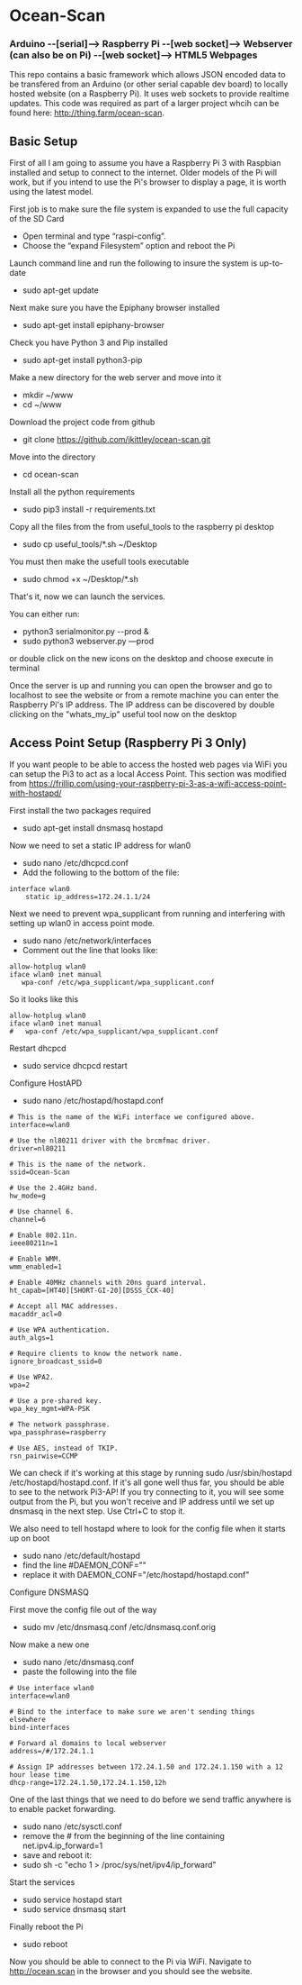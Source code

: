 # Ocean-Scan

### Arduino --[serial]--> Raspberry Pi --[web socket]--> Webserver (can also be on Pi) --[web socket]--> HTML5 Webpages

This repo contains a basic framework which allows JSON encoded data to be transfered from an Arduino (or other serial 
capable dev board) to locally hosted website (on a Raspberry Pi). It uses web sockets to provide realtime updates. This
 code was required as part of a larger project whcih can be found here: http://thing.farm/ocean-scan. 

## Basic Setup 
First of all I am going to assume you have a Raspberry Pi 3 with Raspbian installed and setup to connect to the internet.
Older models of the Pi will work, but if you intend to use the Pi's browser to display a page, it is worth using the 
latest model.

First job is to make sure the file system is expanded to use the full capacity of the SD Card
* Open terminal and type “raspi-config”. 
* Choose the “expand Filesystem” option and reboot the Pi

Launch command line and run the following to insure the system is up-to-date
* sudo apt-get update

Next make sure you have the Epiphany browser installed
* sudo apt-get install epiphany-browser

Check you have Python 3 and Pip installed
* sudo apt-get install python3-pip

Make a new directory for the web server and move into it
* mkdir ~/www 
* cd ~/www

Download the project code from github
* git clone https://github.com/jkittley/ocean-scan.git

Move into the directory 
* cd ocean-scan

Install all the python requirements
* sudo pip3 install -r requirements.txt

Copy all the files from the from useful_tools to the raspberry pi desktop 
* sudo cp useful_tools/*.sh ~/Desktop

You must then make the usefull tools executable
* sudo chmod +x ~/Desktop/*.sh

That's it, now we can launch the services.

You can either run: 
* python3 serialmonitor.py --prod &
* sudo python3 webserver.py —prod

or double click on the new icons on the desktop and choose execute in terminal

Once the server is up and running you can open the browser and go to localhost to see the website or from a remote 
machine you can enter the Raspberry Pi's IP address. The IP address can be discovered by double clicking on the 
"whats_my_ip" useful tool now on the desktop  


## Access Point Setup (Raspberry Pi 3 Only)
If you want people to be able to access the hosted web pages via WiFi you can setup the Pi3 to act as a local Access Point.
This section was modified from https://frillip.com/using-your-raspberry-pi-3-as-a-wifi-access-point-with-hostapd/

First install the two packages required
* sudo apt-get install dnsmasq hostapd

Now we need to set a static IP address for wlan0
* sudo nano /etc/dhcpcd.conf
* Add the following to the bottom of the file:

```
interface wlan0  
    static ip_address=172.24.1.1/24
```

Next we need to prevent wpa_supplicant from running and interfering with setting up wlan0 in access point mode.
* sudo nano /etc/network/interfaces
* Comment out the line that looks like:

```
allow-hotplug wlan0  
iface wlan0 inet manual  
   wpa-conf /etc/wpa_supplicant/wpa_supplicant.conf
```

So it looks like this

```
allow-hotplug wlan0  
iface wlan0 inet manual  
#   wpa-conf /etc/wpa_supplicant/wpa_supplicant.conf
```

Restart dhcpcd
* sudo service dhcpcd restart

Configure HostAPD
* sudo nano /etc/hostapd/hostapd.conf

```
# This is the name of the WiFi interface we configured above.
interface=wlan0

# Use the nl80211 driver with the brcmfmac driver.
driver=nl80211

# This is the name of the network.
ssid=Ocean-Scan

# Use the 2.4GHz band.
hw_mode=g

# Use channel 6.
channel=6

# Enable 802.11n.
ieee80211n=1

# Enable WMM.
wmm_enabled=1

# Enable 40MHz channels with 20ns guard interval.
ht_capab=[HT40][SHORT-GI-20][DSSS_CCK-40]

# Accept all MAC addresses.
macaddr_acl=0

# Use WPA authentication.
auth_algs=1

# Require clients to know the network name.
ignore_broadcast_ssid=0

# Use WPA2.
wpa=2

# Use a pre-shared key.
wpa_key_mgmt=WPA-PSK

# The network passphrase.
wpa_passphrase=raspberry

# Use AES, instead of TKIP.
rsn_pairwise=CCMP
```

We can check if it's working at this stage by running sudo /usr/sbin/hostapd /etc/hostapd/hostapd.conf. 
If it's all gone well thus far, you should be able to see to the network Pi3-AP! If you try connecting to it, 
you will see some output from the Pi, but you won't receive and IP address until we set up dnsmasq in the next step. 
Use Ctrl+C to stop it.

We also need to tell hostapd where to look for the config file when it starts up on boot
* sudo nano /etc/default/hostapd
* find the line #DAEMON_CONF=""
* replace it with DAEMON_CONF="/etc/hostapd/hostapd.conf"

Configure DNSMASQ

First move the config file out of the way
* sudo mv /etc/dnsmasq.conf /etc/dnsmasq.conf.orig  

Now make a new one
* sudo nano /etc/dnsmasq.conf
* paste the following into the file

```
# Use interface wlan0  
interface=wlan0      

# Bind to the interface to make sure we aren't sending things elsewhere  
bind-interfaces 

# Forward al domains to local webserver
address=/#/172.24.1.1 

# Assign IP addresses between 172.24.1.50 and 172.24.1.150 with a 12 hour lease time 
dhcp-range=172.24.1.50,172.24.1.150,12h  
```

One of the last things that we need to do before we send traffic anywhere is to enable packet forwarding.
* sudo nano /etc/sysctl.conf
* remove the # from the beginning of the line containing net.ipv4.ip_forward=1
* save and reboot it:
* sudo sh -c "echo 1 > /proc/sys/net/ipv4/ip_forward" 

Start the services
* sudo service hostapd start  
* sudo service dnsmasq start

Finally reboot the Pi
* sudo reboot

Now you should be able to connect to the Pi via WiFi. Navigate to http://ocean.scan in the browser and you should see the website.